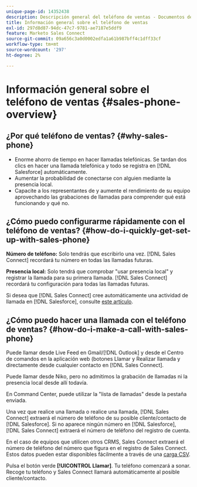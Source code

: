 ```yaml
---
unique-page-id: 14352438
description: Descripción general del teléfono de ventas - Documentos de Marketo - Documentación del producto
title: Información general sobre el teléfono de ventas
exl-id: 297d8d87-94dc-47c7-9781-ae7187e5ddf9
feature: Marketo Sales Connect
source-git-commit: 09a656c3a0d0002edfa1a61b987bff4c1dff33cf
workflow-type: tm+mt
source-wordcount: '297'
ht-degree: 2%

---
```


# Información general sobre el teléfono de ventas {#sales-phone-overview}

## ¿Por qué teléfono de ventas? {#why-sales-phone}

* Enorme ahorro de tiempo en hacer llamadas telefónicas. Se tardan dos clics en hacer una llamada telefónica y todo se registra en [!DNL Salesforce] automáticamente.
* Aumentar la probabilidad de conectarse con alguien mediante la presencia local.
* Capacite a los representantes de y aumente el rendimiento de su equipo aprovechando las grabaciones de llamadas para comprender qué está funcionando y qué no.

## ¿Cómo puedo configurarme rápidamente con el teléfono de ventas? {#how-do-i-quickly-get-set-up-with-sales-phone}

**Número de teléfono:** Solo tendrás que escribirlo una vez. [!DNL Sales Connect] recordará tu número en todas las llamadas futuras.

**Presencia local:** Solo tendrá que comprobar &quot;usar presencia local&quot; y registrar la llamada para su primera llamada. [!DNL Sales Connect] recordará tu configuración para todas las llamadas futuras.

Si desea que [!DNL Sales Connect] cree automáticamente una actividad de llamada en [!DNL Salesforce], consulte [este artículo](/help/marketo/product-docs/marketo-sales-connect/phone/calls-arent-logging-to-salesforce.md).

## ¿Cómo puedo hacer una llamada con el teléfono de ventas? {#how-do-i-make-a-call-with-sales-phone}

Puede llamar desde Live Feed en Gmail/[!DNL Outlook] y desde el Centro de comandos en la aplicación web (botones Llamar y Realizar llamada y directamente desde cualquier contacto en [!DNL Sales Connect].

Puede llamar desde Niko, pero no admitimos la grabación de llamadas ni la presencia local desde allí todavía.

En Command Center, puede utilizar la &quot;lista de llamadas&quot; desde la pestaña enviada.

Una vez que realice una llamada o realice una llamada, [!DNL Sales Connect] extraerá el número de teléfono de su posible cliente/contacto de [!DNL Salesforce]. Si no aparece ningún número en [!DNL Salesforce], [!DNL Sales Connect] extraerá el número de teléfono del registro de cuenta.

En el caso de equipos que utilicen otros CRMS, Sales Connect extraerá el número de teléfono del número que figura en el registro de Sales Connect. Estos datos pueden estar disponibles fácilmente a través de una [carga CSV](/help/marketo/product-docs/marketo-sales-connect/people/managing-contacts/import-contacts-via-csv.md).

Pulsa el botón verde **[!UICONTROL Llamar]**. Tu teléfono comenzará a sonar. Recoge tu teléfono y Sales Connect llamará automáticamente al posible cliente/contacto.
